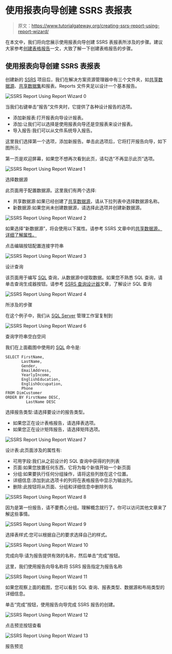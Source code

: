 # 使用报表向导创建 SSRS 表报表

> 原文：<https://www.tutorialgateway.org/creating-ssrs-report-using-report-wizard/>

在本文中，我们将向您展示使用报表向导创建 SSRS 表报表所涉及的步骤。建议大家参考[创建表格报告](https://www.tutorialgateway.org/ssrs-table-report/)一文，大致了解一下创建表格报告的步骤。

## 使用报表向导创建 SSRS 表报表

创建新的 [SSRS](https://www.tutorialgateway.org/ssrs/) 项目后，我们在解决方案资源管理器中有三个文件夹，如[共享数据源](https://www.tutorialgateway.org/ssrs-shared-data-source/)、[共享数据集](https://www.tutorialgateway.org/shared-dataset-in-ssrs/)和报表。Reports 文件夹足以设计一个基本报告。

![SSRS Report Using Report Wizard 0](img/cd8bbecd91e2cc477ac5fbebcbc83841.png)

当我们右键单击“报告”文件夹时，它提供了各种设计报告的选项。

*   添加新报表:打开报表向导设计报表。
*   添加:让我们可以选择是使用报表向导还是空报表来设计报表。
*   导入报告:我们可以从文件系统导入报告。

这里我们选择第一个选项，添加新报告。单击此选项后，它将打开报告向导，如下图所示。

第一页是欢迎屏幕，如果您不想再次看到此页，请勾选“不再显示此页”选项。

![SSRS Report Using Report Wizard 1](img/119efa222536d122cf09ec6ca61f0c7c.png)

选择数据源

此页面用于配置数据源。这里我们有两个选择:

*   共享数据源:如果已经创建了[共享数据源](https://www.tutorialgateway.org/ssrs-shared-data-source/)，请从下拉列表中选择数据源名称。
*   新数据源:如果您尚未创建数据源，请选择此选项并创建新数据源。

![SSRS Report Using Report Wizard 2](img/c4d5e3e11c75df5e58b9e3cf65bdc6c3.png)

如果选择“新数据源”，将会使用以下属性。请参考 SSRS 文章中的[共享数据源，详细了解属性。](https://www.tutorialgateway.org/ssrs-shared-data-source/)

点击编辑按钮配置连接字符串

![SSRS Report Using Report Wizard 3](img/897df1181b2e59560dae9c6fb2c7be91.png)

设计查询

该页面用于编写 [SQL](https://www.tutorialgateway.org/sql/) 查询，从数据源中提取数据。如果您不熟悉 SQL 查询，请单击查询生成器按钮。请参考 [SSRS 查询设计器](https://www.tutorialgateway.org/ssrs-query-designer/)文章，了解设计 SQL 查询

![SSRS Report Using Report Wizard 4](img/1e3fb333d730ce2441d9cd4a87a93b0e.png)

所涉及的步骤

在这个例子中，我们从 [SQL Server](https://www.tutorialgateway.org/sql/) 管理工作室复制到

![SSRS Report Using Report Wizard 6](img/8da0353d845a6a9eae03e3a1f85b890c.png)

查询字符串空白空间

我们在上面截图中使用的 [SQL](https://www.tutorialgateway.org/sql/) 命令是:

```
SELECT FirstName, 
       LastName, 
       Gender, 
       EmailAddress, 
       YearlyIncome, 
       EnglishEducation, 
       EnglishOccupation, 
       Phone
FROM DimCustomer
ORDER BY FirstName DESC, 
         LastName DESC
```

选择报告类型:请选择要设计的报告类型。

*   如果您正在设计表格报告，请选择表选项。
*   如果您正在设计矩阵报告，请选择矩阵选项。

![SSRS Report Using Report Wizard 7](img/a55d8e586ad75c0868fba70dc330e169.png)

设计表:此页面涉及的属性有:

*   可用字段:我们从之前设计的 SQL 查询中获得的列列表
*   页面:如果您放置任何东西，它将为每个新值开始一个新页面
*   分组:如果要执行任何分组操作，请将这些列放在这个位置。
*   详细信息:添加到此选项卡的列将在表格报告中显示为输出列。
*   删除:此按钮将从页面、分组和详细信息中删除列名

![SSRS Report Using Report Wizard 8](img/118418fb0a82860e90ecac5d49dcbb7b.png)

因为是第一份报告，请不要费心分组。理解概念就行了。你可以访问其他文章来了解这些事情。

![SSRS Report Using Report Wizard 9](img/2178aae64d61b6b300aad23f6fef4964.png)

选择表样式:您可以根据自己的要求选择自己的样式。

![SSRS Report Using Report Wizard 10](img/0263f78e0c87ac966315a408b2df348e.png)

完成向导:请为报告提供有效的名称，然后单击“完成”按钮。

这里，我们使用报告向导名称将 SSRS 报告指定为报告名称

![SSRS Report Using Report Wizard 11](img/3198df0ed7dc0915ab0d202a04bf52a5.png)

如果您观察上面的截图，您可以看到 SQL 查询、报表类型、数据源和布局类型的详细信息。

单击“完成”按钮，使用报告向导完成 SSRS 报告的创建。

![SSRS Report Using Report Wizard 12](img/b05bb12d78cd21ae4699171f539fe4c3.png)

点击预览按钮查看

![SSRS Report Using Report Wizard 13](img/03b35e2141cc9d6dc1be28e9c5c5c8ed.png)

报告预览